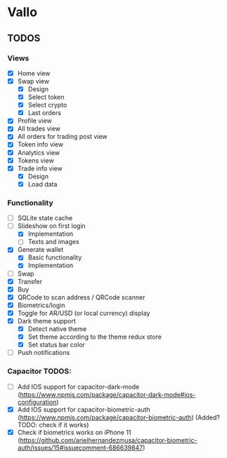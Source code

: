 # Vallo

## TODOS

### Views

- [x] Home view
- [x] Swap view
  - [x] Design
  - [x] Select token
  - [x] Select crypto
  - [x] Last orders
- [x] Profile view
- [x] All trades view
- [x] All orders for trading post view
- [x] Token info view
- [x] Analytics view
- [x] Tokens view
- [x] Trade info view
  - [x] Design
  - [x] Load data

### Functionality
- [ ] SQLite state cache
- [ ] Slideshow on first login
  - [x] Implementation
  - [ ] Texts and images
- [x] Generate wallet
  - [x] Basic functionality
  - [x] Implementation
- [ ] Swap
- [x] Transfer
- [x] Buy
- [x] QRCode to scan address / QRCode scanner
- [x] Biometrics/login
- [x] Toggle for AR/USD (or local currency) display
- [x] Dark theme support
  - [x] Detect native theme
  - [x] Set theme according to the theme redux store
  - [x] Set status bar color
- [ ] Push notifications

### Capacitor TODOS:
- [ ] Add IOS support for capacitor-dark-mode (https://www.npmjs.com/package/capacitor-dark-mode#ios-configuration)
- [x] Add IOS support for capacitor-biometric-auth (https://www.npmjs.com/package/capacitor-biometric-auth) (Added? TODO: check if it works)
- [x] Check if biometrics works on iPhone 11 (https://github.com/arielhernandezmusa/capacitor-biometric-auth/issues/15#issuecomment-686639847)